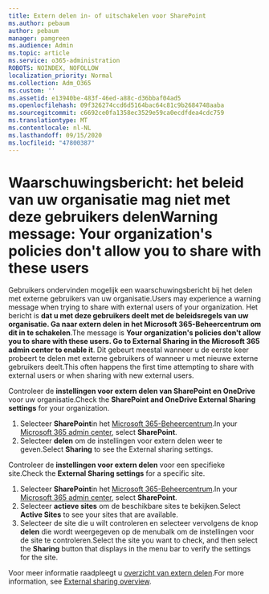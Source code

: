```yaml
---
title: Extern delen in- of uitschakelen voor SharePoint
ms.author: pebaum
author: pebaum
manager: pamgreen
ms.audience: Admin
ms.topic: article
ms.service: o365-administration
ROBOTS: NOINDEX, NOFOLLOW
localization_priority: Normal
ms.collection: Adm_O365
ms.custom: ''
ms.assetid: e13940be-483f-46ed-a88c-d36bbaf04ad5
ms.openlocfilehash: 09f326274ccd6d5164bac64c81c9b2684748aaba
ms.sourcegitcommit: c6692ce0fa1358ec3529e59ca0ecdfdea4cdc759
ms.translationtype: MT
ms.contentlocale: nl-NL
ms.lasthandoff: 09/15/2020
ms.locfileid: "47800387"
---
```

# <a name="warning-message-your-organizations-policies-dont-allow-you-to-share-with-these-users"></a><span data-ttu-id="451d0-102">Waarschuwingsbericht: het beleid van uw organisatie mag niet met deze gebruikers delen</span><span class="sxs-lookup"><span data-stu-id="451d0-102">Warning message: Your organization's policies don't allow you to share with these users</span></span>

<span data-ttu-id="451d0-103">Gebruikers ondervinden mogelijk een waarschuwingsbericht bij het delen met externe gebruikers van uw organisatie.</span><span class="sxs-lookup"><span data-stu-id="451d0-103">Users may experience a warning message when trying to share with external users of your organization.</span></span> <span data-ttu-id="451d0-104">Het bericht is **dat u met deze gebruikers deelt met de beleidsregels van uw organisatie. Ga naar extern delen in het Microsoft 365-Beheercentrum om dit in te schakelen**.</span><span class="sxs-lookup"><span data-stu-id="451d0-104">The message is **Your organization's policies don't allow you to share with these users. Go to External Sharing in the Microsoft 365 admin center to enable it**.</span></span> <span data-ttu-id="451d0-105">Dit gebeurt meestal wanneer u de eerste keer probeert te delen met externe gebruikers of wanneer u met nieuwe externe gebruikers deelt.</span><span class="sxs-lookup"><span data-stu-id="451d0-105">This often happens the first time attempting to share with external users or when sharing with new external users.</span></span>

<span data-ttu-id="451d0-106">Controleer de **instellingen voor extern delen van SharePoint en OneDrive** voor uw organisatie.</span><span class="sxs-lookup"><span data-stu-id="451d0-106">Check the **SharePoint and OneDrive External Sharing settings** for your organization.</span></span>

1. <span data-ttu-id="451d0-107">Selecteer **SharePoint**in het [Microsoft 365-Beheercentrum](https://admin.microsoft.com/AdminPortal/Home#/homepage">https://admin.microsoft.com/).</span><span class="sxs-lookup"><span data-stu-id="451d0-107">In your [Microsoft 365 admin center](https://admin.microsoft.com/AdminPortal/Home#/homepage">https://admin.microsoft.com/), select **SharePoint**.</span></span>
3. <span data-ttu-id="451d0-108">Selecteer **delen** om de instellingen voor extern delen weer te geven.</span><span class="sxs-lookup"><span data-stu-id="451d0-108">Select **Sharing** to see the External sharing settings.</span></span>

<span data-ttu-id="451d0-109">Controleer de **instellingen voor extern delen** voor een specifieke site.</span><span class="sxs-lookup"><span data-stu-id="451d0-109">Check the **External Sharing settings** for a specific site.</span></span>

1. <span data-ttu-id="451d0-110">Selecteer **SharePoint**in het [Microsoft 365-Beheercentrum](https://admin.microsoft.com/AdminPortal/Home#/homepage">https://admin.microsoft.com/).</span><span class="sxs-lookup"><span data-stu-id="451d0-110">In your [Microsoft 365 admin center](https://admin.microsoft.com/AdminPortal/Home#/homepage">https://admin.microsoft.com/), select **SharePoint**.</span></span>
2. <span data-ttu-id="451d0-111">Selecteer **actieve sites** om de beschikbare sites te bekijken.</span><span class="sxs-lookup"><span data-stu-id="451d0-111">Select **Active Sites** to see your sites that are available.</span></span>
3. <span data-ttu-id="451d0-112">Selecteer de site die u wilt controleren en selecteer vervolgens de knop **delen** die wordt weergegeven op de menubalk om de instellingen voor de site te controleren.</span><span class="sxs-lookup"><span data-stu-id="451d0-112">Select the site you want to check, and then select the **Sharing** button that displays in the menu bar to verify the settings for the site.</span></span>

<span data-ttu-id="451d0-113">Voor meer informatie raadpleegt u [overzicht van extern delen](https://docs.microsoft.com/sharepoint/external-sharing-overview).</span><span class="sxs-lookup"><span data-stu-id="451d0-113">For more information, see [External sharing overview](https://docs.microsoft.com/sharepoint/external-sharing-overview).</span></span>